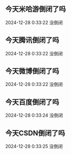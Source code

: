 ## 今天米哈游倒闭了吗

2024-12-28 0:33:22 没倒闭

## 今天腾讯倒闭了吗

2024-12-28 0:33:22 没倒闭

## 今天微博倒闭了吗

2024-12-28 0:33:22 没倒闭

## 今天百度倒闭了吗

2024-12-28 0:33:24 没倒闭

## 今天CSDN倒闭了吗

2024-12-28 0:33:25 没倒闭

